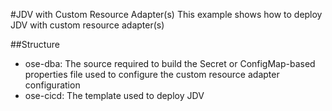 #JDV with Custom Resource Adapter(s)
This example shows how to deploy JDV with custom resource adapter(s)

##Structure
 * ose-dba: The source required to build the Secret or ConfigMap-based properties file used to configure the custom resource adapter configuration
 * ose-cicd: The template used to deploy JDV
